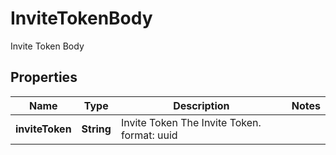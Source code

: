 

# InviteTokenBody

Invite Token Body

## Properties

| Name | Type | Description | Notes |
|------------ | ------------- | ------------- | -------------|
|**inviteToken** | **String** | Invite Token  The Invite Token.  format: uuid |  |



